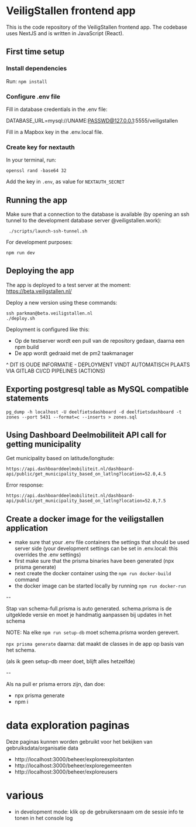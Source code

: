 # VeiligStallen frontend app

This is the code repository of the VeiligStallen frontend app. The codebase uses NextJS and is written in JavaScript (React).

## First time setup

### Install dependencies

Run: `npm install`

### Configure .env file

Fill in database credentials in the .env file:

DATABASE_URL=mysql://UNAME:PASSWD@127.0.0.1:5555/veiligstallen

Fill in a Mapbox key in the .env.local file.

### Create key for nextauth

In your terminal, run:

    openssl rand -base64 32

Add the key in `.env`, as value for `NEXTAUTH_SECRET`

## Running the app

Make sure that a connection to the database is available (by opening an ssh tunnel to the development database server @veiligstallen.work):

     ./scripts/launch-ssh-tunnel.sh

For development purposes:

    npm run dev

## Deploying the app

The app is deployed to a test server at the moment: https://beta.veiligstallen.nl/

Deploy a new version using these commands:

    ssh parkman@beta.veiligstallen.nl
    ./deploy.sh

Deployment is configured like this:

- Op de testserver wordt een pull van de repository gedaan, daarna een npm build
- De app wordt gedraaid met de pm2 taakmanager

^ DIT IS OUDE INFORMATIE - DEPLOYMENT VINDT AUTOMATISCH PLAATS VIA GITLAB CI/CD PIPELINES (ACTIONS)

## Exporting postgresql table as MySQL compatible statements

    pg_dump -h localhost -U deelfietsdashboard -d deelfietsdashboard -t zones --port 5431 --format=c --inserts > zones.sql

## Using Dashboard Deelmobiliteit API call for getting municipality

Get municipality based on latitude/longitude:

    https://api.dashboarddeelmobiliteit.nl/dashboard-api/public/get_municipality_based_on_latlng?location=52.0,4.5

Error response:

    https://api.dashboarddeelmobiliteit.nl/dashboard-api/public/get_municipality_based_on_latlng?location=52.0,7.5

## Create a docker image for the veiligstallen application

- make sure that your .env file containers the settings that should be used server side (your development settings can be set in .env.local: this overrides the .env settings)
- first make sure that the prisma binaries have been generated (npx prisma generate)
- next create the docker container using the `npm run docker-build` command
- the docker image can be started locally by running `npm run docker-run`

--

Stap van schema-full.prisma is auto generated.
schema.prisma is de uitgeklede versie en moet je handmatig aanpassen bij updates in het schema

NOTE: Na elke `npm run setup-db` moet schema.prisma worden gerevert.

`npx prisma generate` daarna: dat maakt de classes in de app op basis van het schema.

(als ik geen setup-db meer doet, blijft alles hetzelfde)

--

Als na pull er prisma errors zijn, dan doe:
- npx prisma generate
- npm i


# data exploration paginas

Deze paginas kunnen worden gebruikt voor het bekijken van gebruiksdata/organisatie data
- http://localhost:3000/beheer/exploreexploitanten
- http://localhost:3000/beheer/exploregemeenten
- http://localhost:3000/beheer/exploreusers

# various
- in development mode: klik op de gebruikersnaam om de sessie info te tonen in het console log